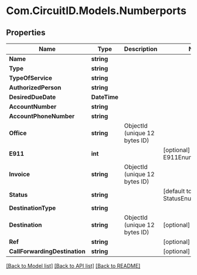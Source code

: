 
# Com.CircuitID.Models.Numberports

## Properties

Name | Type | Description | Notes
------------ | ------------- | ------------- | -------------
**Name** | **string** |  | 
**Type** | **string** |  | 
**TypeOfService** | **string** |  | 
**AuthorizedPerson** | **string** |  | 
**DesiredDueDate** | **DateTime** |  | 
**AccountNumber** | **string** |  | 
**AccountPhoneNumber** | **string** |  | 
**Office** | **string** | ObjectId (unique 12 bytes ID) | 
**E911** | **int** |  | [optional] [default to E911Enum.NUMBER_0]
**Invoice** | **string** | ObjectId (unique 12 bytes ID) | 
**Status** | **string** |  | [default to StatusEnum.Processing]
**DestinationType** | **string** |  | 
**Destination** | **string** | ObjectId (unique 12 bytes ID) | [optional] 
**Ref** | **string** |  | [optional] 
**CallForwardingDestination** | **string** |  | [optional] 

[[Back to Model list]](../README.md#documentation-for-models)
[[Back to API list]](../README.md#documentation-for-api-endpoints)
[[Back to README]](../README.md)

